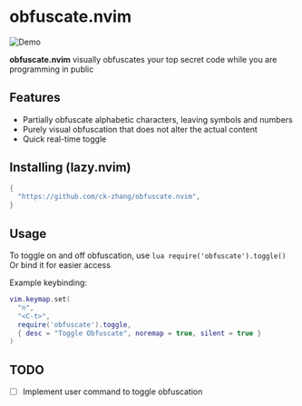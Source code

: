 # obfuscate.nvim

![Demo](https://github.com/user-attachments/assets/8078ecb4-634a-4bae-a2a2-6e83c4cce2b4)

**obfuscate.nvim** visually obfuscates your top secret code while you are programming in public

## Features
- Partially obfuscate alphabetic characters, leaving symbols and numbers
- Purely visual obfuscation that does not alter the actual content
- Quick real-time toggle

## Installing (lazy.nvim)

```lua
{
  "https://github.com/ck-zhang/obfuscate.nvim",
}
```

## Usage

To toggle on and off obfuscation, use `lua require('obfuscate').toggle()`
Or bind it for easier access

Example keybinding:
```lua
vim.keymap.set(
  "n",
  "<C-t>",
  require('obfuscate').toggle,
  { desc = "Toggle Obfuscate", noremap = true, silent = true }
)
```

## TODO
- [ ] Implement user command to toggle obfuscation

